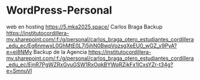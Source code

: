 # WordPress-Personal
web en hosting
https://5.mka2025.space/
Carlos Braga Backup
https://institutocordillera-my.sharepoint.com/:f:/g/personal/carlos_braga_otero_estudiantes_cordillera_edu_ec/Eg6nmwxL0GhMtE0L7j5jhN0BwpVozsgXeEU0_wGZ_v9PyA?e=ei8NMy
Backup de la Agencia
https://institutocordillera-my.sharepoint.com/:f:/g/personal/carlos_braga_otero_estudiantes_cordillera_edu_ec/EjnR7PgWZRxGvuGSW1RxOqkBYWqRZjkFx1lCxsYZr-t34g?e=SmnuVI
